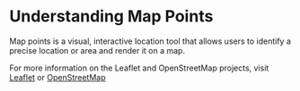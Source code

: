 # Understanding Map Points

Map points is a visual, interactive location tool that allows users to identify a precise location or area and render it on a map.

For more information on the Leaflet and OpenStreetMap projects, visit [Leaflet](https://leafletjs.com/) or [OpenStreetMap](https://www.openstreetmap.org/about)